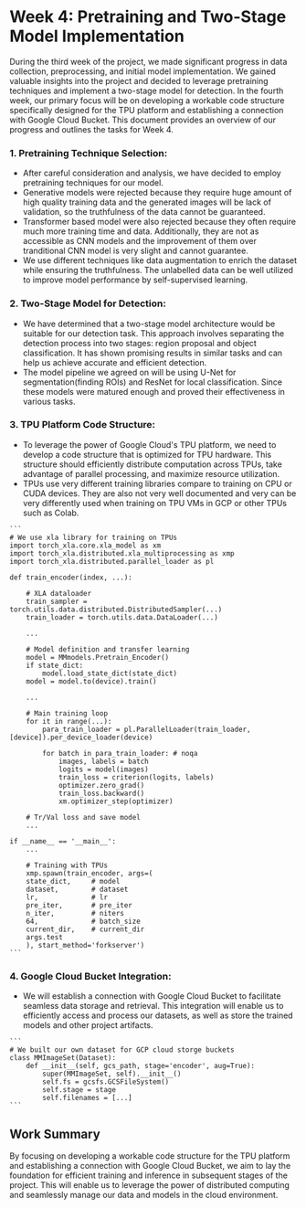 # Week 4: Pretraining and Two-Stage Model Implementation

During the third week of the project, we made significant progress in data collection, preprocessing, and initial model implementation. We gained valuable insights into the project and decided to leverage pretraining techniques and implement a two-stage model for detection. In the fourth week, our primary focus will be on developing a workable code structure specifically designed for the TPU platform and establishing a connection with Google Cloud Bucket. This document provides an overview of our progress and outlines the tasks for Week 4.

### 1. Pretraining Technique Selection:
   - After careful consideration and analysis, we have decided to employ pretraining techniques for our model.
   - Generative models were rejected because they require huge amount of high quality training data and the generated images will be lack of validation, so the truthfulness of the data cannot be guaranteed.
   - Transformer based model were also rejected because they often require much more training time and data. Additionally, they are not as accessible as CNN models and the improvement of them over tranditional CNN model is very slight and cannot guarantee.
   - We use different techniques like data augmentation to enrich the dataset while ensuring the truthfulness. The unlabelled data can be well utilized to improve model performance by self-supervised learning.

### 2. Two-Stage Model for Detection:
   - We have determined that a two-stage model architecture would be suitable for our detection task. This approach involves separating the detection process into two stages: region proposal and object classification. It has shown promising results in similar tasks and can help us achieve accurate and efficient detection.
   - The model pipeline we agreed on will be using U-Net for segmentation(finding ROIs) and ResNet for local classification. Since these models were matured enough and proved their effectiveness in various tasks.

### 3. TPU Platform Code Structure:
   - To leverage the power of Google Cloud's TPU platform, we need to develop a code structure that is optimized for TPU hardware. This structure should efficiently distribute computation across TPUs, take advantage of parallel processing, and maximize resource utilization.
   - TPUs use very different training libraries compare to training on CPU or CUDA devices. They are also not very well documented and very can be very differently used when training on TPU VMs in GCP or other TPUs such as Colab.

    ```
    # We use xla library for training on TPUs
    import torch_xla.core.xla_model as xm
    import torch_xla.distributed.xla_multiprocessing as xmp
    import torch_xla.distributed.parallel_loader as pl

    def train_encoder(index, ...):

        # XLA dataloader
        train_sampler = torch.utils.data.distributed.DistributedSampler(...)
        train_loader = torch.utils.data.DataLoader(...)

        ...

        # Model definition and transfer learning
        model = MMmodels.Pretrain_Encoder()
        if state_dict:
            model.load_state_dict(state_dict)
        model = model.to(device).train()

        ...

        # Main training loop
        for it in range(...):
            para_train_loader = pl.ParallelLoader(train_loader, [device]).per_device_loader(device)

            for batch in para_train_loader: # noqa
                images, labels = batch
                logits = model(images)
                train_loss = criterion(logits, labels)
                optimizer.zero_grad()
                train_loss.backward()
                xm.optimizer_step(optimizer)

        # Tr/Val loss and save model
        ...

    if __name__ == '__main__':
        ...

        # Training with TPUs
        xmp.spawn(train_encoder, args=(
        state_dict,     # model
        dataset,        # dataset
        lr,             # lr
        pre_iter,       # pre_iter
        n_iter,         # niters
        64,             # batch_size
        current_dir,    # current_dir
        args.test
        ), start_method='forkserver')
    ```

### 4. Google Cloud Bucket Integration:
   - We will establish a connection with Google Cloud Bucket to facilitate seamless data storage and retrieval. This integration will enable us to efficiently access and process our datasets, as well as store the trained models and other project artifacts.

    ```
    # We built our own dataset for GCP cloud storge buckets
    class MMImageSet(Dataset):
        def __init__(self, gcs_path, stage='encoder', aug=True):
            super(MMImageSet, self).__init__()
            self.fs = gcsfs.GCSFileSystem()
            self.stage = stage
            self.filenames = [...]
    ```

## Work Summary
By focusing on developing a workable code structure for the TPU platform and establishing a connection with Google Cloud Bucket, we aim to lay the foundation for efficient training and inference in subsequent stages of the project. This will enable us to leverage the power of distributed computing and seamlessly manage our data and models in the cloud environment.